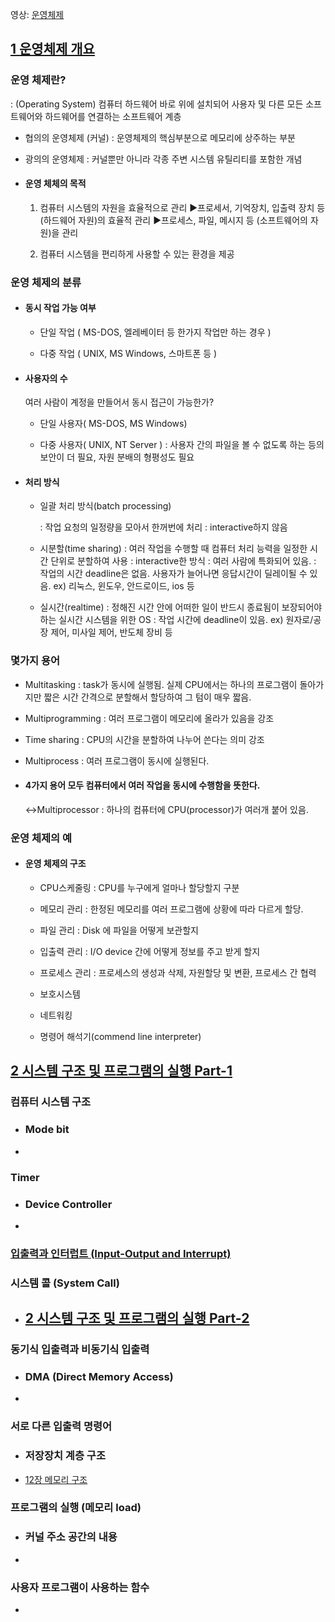 영상: [운영체제](http://www.kocw.net/home/search/kemView.do?kemId=1046323)

## [1 운영체제 개요](https://core.ewha.ac.kr/publicview/C0101020140307151724641842?vmode=f)

### 운영 체제란?

: (Operating System) 컴퓨터 하드웨어 바로 위에 설치되어 사용자 및 다른 모든 소프트웨어와 하드웨어를 연결하는 소프트웨어 계층

- 협의의 운영체제 (커널)
  : 운영체제의 핵심부분으로 메모리에 상주하는 부분

- 광의의 운영체제
  : 커널뿐만 아니라 각종 주변 시스템 유틸리티를 포함한 개념

- #### 운영 체체의 목적
  
  1. 컴퓨터 시스템의 자원을 효율적으로 관리
     :arrow_forward:프로세서, 기억장치, 입출력 장치 등 (하드웨어 자원)의 효율적 관리
     :arrow_forward:프로세스, 파일, 메시지 등 (소프트웨어의 자원)을 관리
  
  2. 컴퓨터 시스템을 편리하게 사용할 수 있는 환경을 제공

### 운영 체제의 분류

- #### 동시 작업 가능 여부
  
  * 단일 작업 ( MS-DOS, 엘레베이터 등 한가지 작업만 하는 경우 )
  
  * 다중 작업 ( UNIX, MS Windows, 스마트폰 등 )

- #### 사용자의 수
  
  여러 사람이 계정을 만들어서 동시 접근이 가능한가? 
  
  - 단일 사용자( MS-DOS, MS Windows)
  
  - 다중 사용자( UNIX, NT Server ) : 사용자 간의 파일을 볼 수 없도록 하는 등의 보안이 더 필요, 자원 분배의 형평성도 필요

- #### 처리 방식
  
  - 일괄 처리 방식(batch processing)
    
    : 작업 요청의 일정량을 모아서 한꺼번에 처리
    : interactive하지 않음
  
  - 시분할(time sharing)
    : 여러 작업을 수행할 때 컴퓨터 처리 능력을 일정한 시간 단위로 분할하여 사용
    : interactive한 방식
    : 여러 사람에 특화되어 있음.
    : 작업의 시간 deadline은 없음. 사용자가 늘어나면 응답시간이 딜레이될 수 있음.
    ex) 리눅스, 윈도우, 안드로이드, ios 등
  
  - 실시간(realtime)
    : 정해진 시간 안에 어떠한 일이 반드시 종료됨이 보장되어야 하는 실시간 시스템을 위한 OS
    : 작업 시간에 deadline이 있음.
    ex) 원자로/공장 제어, 미사일 제어, 반도체 장비 등

### 몇가지 용어

- Multitasking
  : task가 동시에 실행됨. 실제 CPU에서는 하나의 프로그램이 돌아가지만 짧은 시간 간격으로 분할해서 할당하여 그 텀이 매우 짧음.

- Multiprogramming
  : 여러 프로그램이 메모리에 올라가 있음을 강조

- Time sharing
  : CPU의 시간을 분할하여 나누어 쓴다는 의미 강조

- Multiprocess
  : 여러 프로그램이 동시에 실행된다.

- #### 4가지 용어 모두 컴퓨터에서 여러 작업을 동시에 수행함을 뜻한다.

  :left_right_arrow:Multiprocessor
  : 하나의 컴퓨터에 CPU(processor)가 여러개 붙어 있음.

### 운영 체제의 예

- #### 운영 체제의 구조
  
  - CPU스케줄링 : CPU를 누구에게 얼마나 할당할지 구분
  
  - 메모리 관리 : 한정된 메모리를 여러 프로그램에 상황에 따라 다르게 할당.
  
  - 파일 관리 : Disk 에 파일을 어떻게 보관할지
  
  - 입출력 관리 : I/O device 간에 어떻게 정보를 주고 받게 할지
  
  - 프로세스 관리 : 프로세스의 생성과 삭제, 자원할당 및 변환, 프로세스 간 협력
  
  - 보호시스템
  
  - 네트워킹
  
  - 명령어 해석기(commend line interpreter)

## [2 시스템 구조 및 프로그램의 실행 Part-1](https://core.ewha.ac.kr/publicview/C0101020140311132925816476?vmode=f)

### 컴퓨터 시스템 구조

- ### Mode bit

- 

### Timer

- ### Device Controller

- 

### [입출력과 인터럽트 (Input-Output and Interrupt)](/컴퓨터-구조/5장-기본-컴퓨터의-구조와-설계-Part2/입출력과-인터럽트.md)

### 시스템 콜 (System Call)

- ## [2 시스템 구조 및 프로그램의 실행 Part-2](https://core.ewha.ac.kr/publicview/C0101020140314151238067290?vmode=f)

### 동기식 입출력과 비동기식 입출력

- ### DMA (Direct Memory Access)

- 

### 서로 다른 입출력 명령어

- ### 저장장치 계층 구조

- [12장 메모리 구조](/컴퓨터-구조/12장-메모리-구조.md) 

### 프로그램의 실행 (메모리 load)

- ### 커널 주소 공간의 내용

- 

### 사용자 프로그램이 사용하는 함수

-